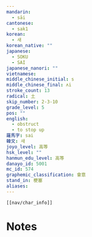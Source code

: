 ```yaml
---
mandarin:
  - sāi
cantonese:
  - sak1
korean:
  - 새
korean_native: ""
japanese:
  - SOKU
  - SAI
japanese_nanori: ""
vietnamese:
middle_chinese_initial: s
middle_chinese_final: ʌi
stroke_count: 13
radical: 土
skip_number: 2-3-10
grade_level: 5
pos: ""
english:
  - obstruct
  - to stop up
羅馬字: sai
韓文: 새
joyo_level: 高等
hsk_level: ""
hanmun_edu_level: 高等
danayo_id: 5001
mc_id: 574
graphemic_classification: 會意
stand_in: 梗塞
aliases:
---
```

```meta-bind-embed
[[nav/char_info]]
```

# Notes

